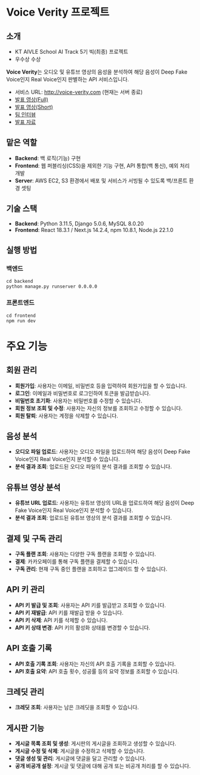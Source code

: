 # Voice Verity 프로젝트

## 소개
- KT AIVLE School AI Track 5기 빅(최종) 프로젝트
- 우수상 수상

**Voice Verity**는 오디오 및 유튜브 영상의 음성을 분석하여 해당 음성이 Deep Fake Voice인지 Real Voice인지 판별하는 API 서비스입니다.
- 서비스 URL: http://voice-verity.com (현재는 서버 종료)
- [발표 영상(Full)](https://youtu.be/Ml-k_nT5-gs?feature=shared)
- [발표 영상(Short)](https://youtu.be/mp11_yAb4lg?feature=shared)
- [팀 인터뷰](https://youtu.be/9RefN1SSlWk?feature=shared)
- [발표 자료](https://github.com/kyudori/KT_AIVLE_School_Big_Project/blob/main/%EC%84%9C%EB%A5%98%20%EB%AA%A8%EC%9D%8C/7%EC%A3%BC%EC%B0%A8%20%EC%B5%9C%EC%A2%85%20%EC%B5%9C%EC%B6%9C%ED%8C%8C%EC%9D%BC/AI%208%EC%A1%B0%20%EB%B0%9C%ED%91%9C%EC%9E%90%EB%A3%8C.pdf)

## 맡은 역할
- **Backend**: 백 로직(기능) 구현
- **Frontend**: 웹 퍼블리싱(CSS)을 제외한 기능 구현, API 통합(백 통신), 예외 처리 개발
- **Server**: AWS EC2, S3 환경에서 배포 및 서비스가 서빙될 수 있도록 백/프론트 환경 셋팅

## 기술 스택
- **Backend**: Python 3.11.5, Django 5.0.6, MySQL 8.0.20
- **Frontend**: React 18.3.1 / Next.js 14.2.4, npm 10.8.1, Node.js 22.1.0

## 실행 방법
### 백엔드
```
cd backend
python manage.py runserver 0.0.0.0
```

### 프론트엔드
```
cd frontend
npm run dev
```


# 주요 기능

## 회원 관리
- **회원가입**: 사용자는 이메일, 비밀번호 등을 입력하여 회원가입을 할 수 있습니다.
- **로그인**: 이메일과 비밀번호로 로그인하여 토큰을 발급받습니다.
- **비밀번호 초기화**: 사용자는 비밀번호를 수정할 수 있습니다.
- **회원 정보 조회 및 수정**: 사용자는 자신의 정보를 조회하고 수정할 수 있습니다.
- **회원 탈퇴**: 사용자는 계정을 삭제할 수 있습니다.

## 음성 분석
- **오디오 파일 업로드**: 사용자는 오디오 파일을 업로드하여 해당 음성이 Deep Fake Voice인지 Real Voice인지 분석할 수 있습니다.
- **분석 결과 조회**: 업로드된 오디오 파일의 분석 결과를 조회할 수 있습니다.

## 유튜브 영상 분석
- **유튜브 URL 업로드**: 사용자는 유튜브 영상의 URL을 업로드하여 해당 음성이 Deep Fake Voice인지 Real Voice인지 분석할 수 있습니다.
- **분석 결과 조회**: 업로드된 유튜브 영상의 분석 결과를 조회할 수 있습니다.

## 결제 및 구독 관리
- **구독 플랜 조회**: 사용자는 다양한 구독 플랜을 조회할 수 있습니다.
- **결제**: 카카오페이를 통해 구독 플랜을 결제할 수 있습니다.
- **구독 관리**: 현재 구독 중인 플랜을 조회하고 업그레이드 할 수 있습니다.

## API 키 관리
- **API 키 발급 및 조회**: 사용자는 API 키를 발급받고 조회할 수 있습니다.
- **API 키 재발급**: API 키를 재발급 받을 수 있습니다.
- **API 키 삭제**: API 키를 삭제할 수 있습니다.
- **API 키 상태 변경**: API 키의 활성화 상태를 변경할 수 있습니다.

## API 호출 기록
- **API 호출 기록 조회**: 사용자는 자신의 API 호출 기록을 조회할 수 있습니다.
- **API 호출 요약**: API 호출 횟수, 성공률 등의 요약 정보를 조회할 수 있습니다.

## 크레딧 관리
- **크레딧 조회**: 사용자는 남은 크레딧을 조회할 수 있습니다.

## 게시판 기능
- **게시글 목록 조회 및 생성**: 게시판의 게시글을 조회하고 생성할 수 있습니다.
- **게시글 수정 및 삭제**: 게시글을 수정하고 삭제할 수 있습니다.
- **댓글 생성 및 관리**: 게시글에 댓글을 달고 관리할 수 있습니다.
- **공개 비공개 설정**: 게시글 및 댓글에 대해 공개 또는 비공개 처리를 할 수 있습니다.
